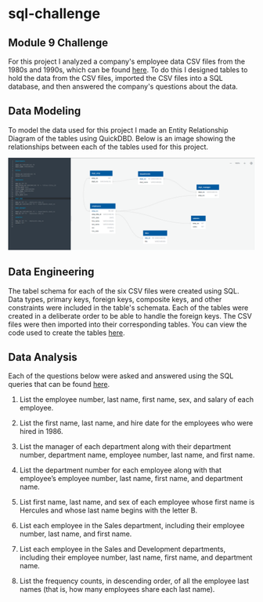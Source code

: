 # sql-challenge
## Module 9 Challenge
For this project I analyzed a company's employee data CSV files from the 1980s and 1990s, which can be found [here](Resources). To do this I designed tables to hold the data from the CSV files, imported the CSV files into a SQL database, and then answered the company's questions about the data. 

## Data Modeling
To model the data used for this project I made an Entity Relationship Diagram of the tables using QuickDBD. Below is an image showing the relationships between each of the tables used for this project.

![ERD](Images/ERD.png)

## Data Engineering
The tabel schema for each of the six CSV files were created using SQL. Data types, primary keys, foreign keys, composite keys, and other constraints were included in the table's schemata. Each of the tables were created in a deliberate order to be able to handle the foreign keys. The CSV files were then imported into their corresponding tables. You can view the code used to create the tables [here](EmployeeSQL/table_schemata.sql).

## Data Analysis
Each of the questions below were asked and answered using the SQL queries that can be found [here](EmployeeSQL/queries.sql).

1. List the employee number, last name, first name, sex, and salary of each employee.

2. List the first name, last name, and hire date for the employees who were hired in 1986.

3. List the manager of each department along with their department number, department name, employee number, last name, and first name.

4. List the department number for each employee along with that employee’s employee number, last name, first name, and department name.

5. List first name, last name, and sex of each employee whose first name is Hercules and whose last name begins with the letter B.

6. List each employee in the Sales department, including their employee number, last name, and first name.

7. List each employee in the Sales and Development departments, including their employee number, last name, first name, and department name.

8. List the frequency counts, in descending order, of all the employee last names (that is, how many employees share each last name).